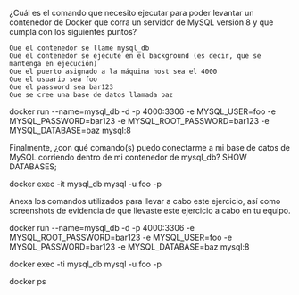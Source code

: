 ¿Cuál es el comando que necesito ejecutar para poder levantar un contenedor de Docker que corra un servidor de MySQL versión 8 y que cumpla con los siguientes puntos?

    Que el contenedor se llame mysql_db
    Que el contenedor se ejecute en el background (es decir, que se mantenga en ejecución)
    Que el puerto asignado a la máquina host sea el 4000
    Que el usuario sea foo
    Que el password sea bar123
    Que se cree una base de datos llamada baz

docker run --name=mysql_db -d -p 4000:3306 -e MYSQL_USER=foo -e MYSQL_PASSWORD=bar123 -e MYSQL_ROOT_PASSWORD=bar123 -e MYSQL_DATABASE=baz mysql:8

Finalmente, ¿con qué comando(s) puedo conectarme a mi base de datos de MySQL corriendo dentro de mi contenedor de mysql_db?
SHOW DATABASES;

docker exec -it mysql_db mysql -u foo -p

Anexa los comandos utilizados para llevar a cabo este ejercicio, así como screenshots de evidencia de que llevaste este ejercicio a cabo en tu equipo.

docker run --name=mysql_db -d -p 4000:3306 -e MYSQL_ROOT_PASSWORD=bar123 -e MYSQL_USER=foo -e MYSQL_PASSWORD=bar123 -e MYSQL_DATABASE=baz mysql:8

docker exec -ti mysql_db mysql -u foo -p

docker ps